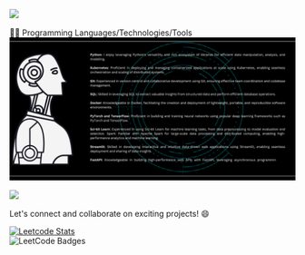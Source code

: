 ![](https://readme-typing-svg.demolab.com/?font=Fira+Code&size=18&duration=2000&pause=150&color=076776FF&multiline=true&width=500&height=80&lines=Lim+Jun+Guang+Justin;Data+Science;Chartered+AI+Engineer)

👨‍💻 Programming Languages/Technologies/Tools
![stack](tstack.png)

![](http://github-profile-summary-cards.vercel.app/api/cards/profile-details?username=Justinljg&theme=gotham)

Let's connect and collaborate on exciting projects! 😄

[![Leetcode Stats](https://leetcard.jacoblin.cool/AndrewNgMyIdol?theme=dark)](https://leetcard.jacoblin.cool/AndrewNgMyIdol?theme=dark)
<br>
<img src="https://leetcode-badge-showcase.vercel.app/api?username=AndrewNgMyIdol&theme=dark" alt="LeetCode Badges"/> 
